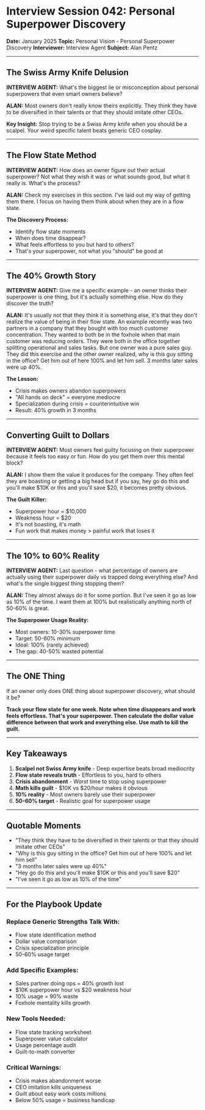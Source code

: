 # Interview Session 042: Personal Superpower Discovery

**Date:** January 2025
**Topic:** Personal Vision - Personal Superpower Discovery
**Interviewer:** Interview Agent
**Subject:** Alan Pentz

---

## The Swiss Army Knife Delusion

**INTERVIEW AGENT:** What's the biggest lie or misconception about personal superpowers that even smart owners believe?

**ALAN:** Most owners don't really know theirs explicitly. They think they have to be diversified in their talents or that they should imitate other CEOs.

**Key Insight:** Stop trying to be a Swiss Army knife when you should be a scalpel. Your weird specific talent beats generic CEO cosplay.

---

## The Flow State Method

**INTERVIEW AGENT:** How does an owner figure out their actual superpower? Not what they wish it was or what sounds good, but what it really is. What's the process?

**ALAN:** Check my exercises in this section. I've laid out my way of getting them there. I focus on having them think about when they are in a flow state.

**The Discovery Process:**
- Identify flow state moments
- When does time disappear?
- What feels effortless to you but hard to others?
- That's your superpower, not what you "should" be good at

---

## The 40% Growth Story

**INTERVIEW AGENT:** Give me a specific example - an owner thinks their superpower is one thing, but it's actually something else. How do they discover the truth?

**ALAN:** It's usually not that they think it is something else, it's that they don't realize the value of being in their flow state. An example recently was two partners in a company that they bought with too much customer concentration. They wanted to both be in the foxhole when that main customer was reducing orders. They were both in the office together splitting operational and sales tasks. But one owner was a pure sales guy. They did this exercise and the other owner realized, why is this guy sitting in the office? Get him out of here 100% and let him sell. 3 months later sales were up 40%.

**The Lesson:**
- Crisis makes owners abandon superpowers
- "All hands on deck" = everyone mediocre
- Specialization during crisis = counterintuitive win
- Result: 40% growth in 3 months

---

## Converting Guilt to Dollars

**INTERVIEW AGENT:** Most owners feel guilty focusing on their superpower because it feels too easy or fun. How do you get them over this mental block?

**ALAN:** I show them the value it produces for the company. They often feel they are boasting or getting a big head but if you say, hey go do this and you'll make $10K or this and you'll save $20, it becomes pretty obvious.

**The Guilt Killer:**
- Superpower hour = $10,000
- Weakness hour = $20
- It's not boasting, it's math
- Fun work that makes money > painful work that loses it

---

## The 10% to 60% Reality

**INTERVIEW AGENT:** Last question - what percentage of owners are actually using their superpower daily vs trapped doing everything else? And what's the single biggest thing stopping them?

**ALAN:** They almost always do it for some portion. But I've seen it go as low as 10% of the time. I want them at 100% but realistically anything north of 50-60% is great.

**The Superpower Usage Reality:**
- Most owners: 10-30% superpower time
- Target: 50-60% minimum
- Ideal: 100% (rarely achieved)
- The gap: 40-50% wasted potential

---

## The ONE Thing

If an owner only does ONE thing about superpower discovery, what should it be?

**Track your flow state for one week. Note when time disappears and work feels effortless. That's your superpower. Then calculate the dollar value difference between that work and everything else. Use math to kill the guilt.**

---

## Key Takeaways

1. **Scalpel not Swiss Army knife** - Deep expertise beats broad mediocrity
2. **Flow state reveals truth** - Effortless to you, hard to others
3. **Crisis abandonment** - Worst time to stop using superpower
4. **Math kills guilt** - $10K vs $20/hour makes it obvious
5. **10% reality** - Most owners barely use their superpower
6. **50-60% target** - Realistic goal for superpower usage

---

## Quotable Moments

- "They think they have to be diversified in their talents or that they should imitate other CEOs"
- "Why is this guy sitting in the office? Get him out of here 100% and let him sell"
- "3 months later sales were up 40%"
- "Hey go do this and you'll make $10K or this and you'll save $20"
- "I've seen it go as low as 10% of the time"

---

## For the Playbook Update

### Replace Generic Strengths Talk With:
- Flow state identification method
- Dollar value comparison
- Crisis specialization principle
- 50-60% usage target

### Add Specific Examples:
- Sales partner doing ops = 40% growth lost
- $10K superpower hour vs $20 weakness hour
- 10% usage = 90% waste
- Foxhole mentality kills growth

### New Tools Needed:
- Flow state tracking worksheet
- Superpower value calculator
- Usage percentage audit
- Guilt-to-math converter

### Critical Warnings:
- Crisis makes abandonment worse
- CEO imitation kills uniqueness
- Guilt about easy work costs millions
- Below 50% usage = business handicap